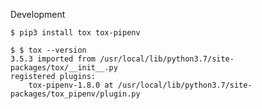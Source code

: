 Development

    $ pip3 install tox tox-pipenv

    $ $ tox --version
    3.5.3 imported from /usr/local/lib/python3.7/site-packages/tox/__init__.py
    registered plugins:
        tox-pipenv-1.8.0 at /usr/local/lib/python3.7/site-packages/tox_pipenv/plugin.py